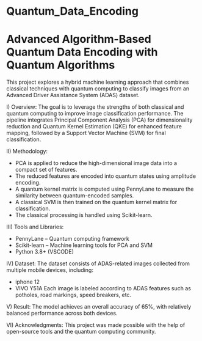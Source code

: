 # Quantum_Data_Encoding
# Advanced Algorithm-Based Quantum Data Encoding with Quantum Algorithms
This project explores a hybrid machine learning approach that combines classical techniques with quantum computing to classify images from an Advanced Driver Assistance System (ADAS) dataset.

I) Overview:
The goal is to leverage the strengths of both classical and quantum computing to improve image classification performance. The pipeline integrates Principal Component Analysis (PCA) for dimensionality reduction and Quantum Kernel Estimation (QKE) for enhanced feature mapping, followed by a Support Vector Machine (SVM) for final classification.

II) Methodology:
- PCA is applied to reduce the high-dimensional image data into a compact set of features.
- The reduced features are encoded into quantum states using amplitude encoding.
- A quantum kernel matrix is computed using PennyLane to measure the similarity between quantum-encoded samples.
- A classical SVM is then trained on the quantum kernel matrix for classification.
- The classical processing is handled using Scikit-learn.

III) Tools and Libraries:
- PennyLane – Quantum computing framework
- Scikit-learn – Machine learning tools for PCA and SVM
- Python 3.8+ (VSCODE)

IV) Dataset:
The dataset consists of ADAS-related images collected from multiple mobile devices, including:
- iphone 12
- VIVO Y51A
Each image is labeled according to ADAS features such as potholes, road markings, speed breakers, etc.

V) Result:
The model achieves an overall accuracy of 65%, with relatively balanced performance across both devices.

VI) Acknowledgments:
This project was made possible with the help of open-source tools and the quantum computing community. 
